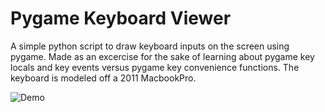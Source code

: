 # Pygame Keyboard Viewer

A simple python script to draw keyboard inputs on the screen using pygame.
Made as an excercise for the sake of learning about pygame key locals and key events versus pygame key convenience functions.
The keyboard is modeled off a 2011 MacbookPro.

![Demo](https://media.giphy.com/media/26ni7qnnWMoK1Vzkk/giphy.gif)
